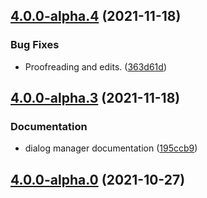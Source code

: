 ## [4.0.0-alpha.4](https://github.com/godot-escoria/escoria-dialog-simple/compare/v0.0.0...v4.0.0-alpha.4) (2021-11-18)


### Bug Fixes

* Proofreading and edits. ([363d61d](https://github.com/godot-escoria/escoria-dialog-simple/commit/363d61d1ad2666f19a8d45fb9f7af9e03383f6e2))



## [4.0.0-alpha.3](https://github.com/godot-escoria/escoria-dialog-simple/compare/v0.0.0...v4.0.0-alpha.3) (2021-11-18)


### Documentation

* dialog manager documentation ([195ccb9](https://github.com/godot-escoria/escoria-dialog-simple/commit/195ccb905e9ea8c04a975222442b0e71001f20c0))



## [4.0.0-alpha.0](https://github.com/godot-escoria/escoria-dialog-simple/compare/v0.0.0...v4.0.0-alpha.0) (2021-10-27)
